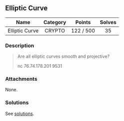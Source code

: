 ## Elliptic Curve

|  Name  |  Category  |  Points  |  Solves  |
| :----: | :----: | :----: | :----: |
|  Elliptic Curve  |  CRYPTO  |  122 / 500  |  35  |

### Description
> Are all elliptic curves smooth and projective?
> 
> nc 76.74.178.201 9531

### Attachments
None.

### Solutions
See [solutions](https://github.com/roadicing/ctf-writeups/tree/main/2020/asisctf-quals/elliptic-curve/solutions).